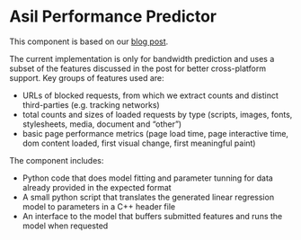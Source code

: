# Asil Performance Predictor

This component is based on our [blog post](https://asil.com/accurately-predicting-ad-blocker-savings/).

The current implementation is only for bandwidth prediction and uses a subset of the features discussed in the post for better cross-platform support. Key groups of features used are:

- URLs of blocked requests, from which we extract counts and distinct third-parties (e.g. tracking networks)
- total counts and sizes of loaded requests by type (scripts, images, fonts, stylesheets, media, document and “other”)
- basic page performance metrics (page load time, page interactive time, dom content loaded, first visual change, first meaningful paint)

The component includes:
- Python code that does model fitting and parameter tunning for data already provided in the expected format
- A small python script that translates the generated linear regression model to parameters in a C++ header file
- An interface to the model that buffers submitted features and runs the model when requested
